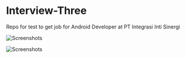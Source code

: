 # Interview-Three

Repo for test to get job for Android Developer at PT Integrasi Inti Sinergi


![Screenshots](https://github.com/rio45ka/Interview-Three/tree/master/screenshots/1.jpg)

![Screenshots](https://github.com/rio45ka/Interview-Three/tree/master/screenshots/2.jpg)